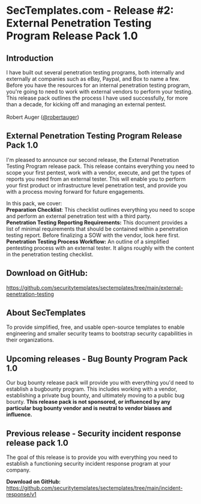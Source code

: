 # SecTemplates.com - Release #2: External Penetration Testing Program Release Pack 1.0

## Introduction
I have built out several penetration testing programs, both internally and externally at companies such as eBay, Paypal, and Box to name a few. Before you have the resources for an internal penetration testing program, you're going to need to work with external vendors to perform your testing. This release pack outlines the process I have used successfully, for more than a decade, for kicking off and managing an external pentest. <br><br>
Robert Auger (<a href="https://x.com/robertauger">@robertauger</a>)

## External Penetration Testing Program Release Pack 1.0
I'm pleased to announce our second release, the External Penetration Testing Program release pack. This release contains everything you need to scope your first pentest, work with a vendor, execute, and get the types of reports you need from an external tester. This will enable you to perform your first product or infrastructure level penetration test, and provide you with a process moving forward for future engagements.

In this pack, we cover:<br>
<b>Preparation Checklist</b>: This checklist outlines everything you need to scope and perform an external penetration test with a third party.<br>
<b>Penetration Testing Reporting Requirements:</b> This document provides a list of minimal requirements that should be contained within a penetration testing report. Before finalizing a SOW with the vendor, look here first.<br>
<b>Penetration Testing Process Workflow:</b> An outline of a simplified pentesting process with an external tester. It aligns roughly with the content in the penetration testing checklist.<br>


## Download on GitHub:
<a href="https://github.com/securitytemplates/sectemplates/tree/main/external-penetration-testing">https://github.com/securitytemplates/sectemplates/tree/main/external-penetration-testing</a>

## About SecTemplates
To provide simplified, free, and usable open-source templates to enable engineering and smaller security teams to bootstrap security capabilities in their organizations.

## Upcoming releases - Bug Bounty Program Pack 1.0
Our bug bounty release pack will provide you with everything you'd need to establish a bugbounty program. This includes working with a vendor, establishing a private bug bounty, and ultimately moving to a public bug bounty. <b>This release pack is not sponsored, or influenced by any particular bug bounty vendor and is neutral to vendor biases and influence.</b>

## Previous release - Security incident response release pack 1.0
The goal of this release is to provide you with everything you need to establish a functioning security incident response program at your company.

<b>Download on GitHub:</b>
https://github.com/securitytemplates/sectemplates/tree/main/incident-response/v1 
